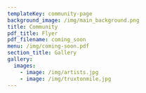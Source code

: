 ```yaml
---
templateKey: community-page
background_image: /img/main_background.png
title: Community
pdf_title: Flyer
pdf_filename: coming_soon
menu: /img/coming-soon.pdf
section_title: Gallery
gallery:
  images:
    - image: /img/artists.jpg
    - image: /img/truxtonmile.jpg
---
```


